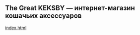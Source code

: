 ## The Great KEKSBY &mdash; интернет-магазин кошачьих аксессуаров
[index.html](https://eugeneandrievsky.github.io/keksby/index.html)